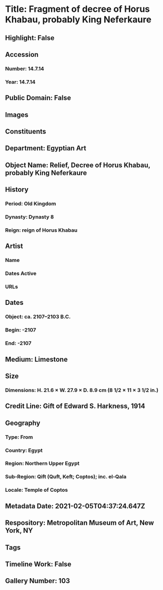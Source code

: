 # Title: Fragment of decree of Horus Khabau, probably King Neferkaure
## Highlight: False
## Accession
### Number: 14.7.14
### Year: 14.7.14
## Public Domain: False
## Images
## Constituents
## Department: Egyptian Art
## Object Name: Relief, Decree of Horus Khabau, probably King Neferkaure
## History
### Period: Old Kingdom
### Dynasty: Dynasty 8
### Reign: reign of Horus Khabau
## Artist
### Name
### Dates Active
### URLs
## Dates
### Object: ca. 2107–2103 B.C.
### Begin: -2107
### End: -2107
## Medium: Limestone
## Size
### Dimensions: H. 21.6 × W. 27.9 × D. 8.9 cm (8 1/2 × 11 × 3 1/2 in.)
## Credit Line: Gift of Edward S. Harkness, 1914
## Geography
### Type: From
### Country: Egypt
### Region: Northern Upper Egypt
### Sub-Region: Qift (Quft, Keft; Coptos); inc. el-Qala
### Locale: Temple of Coptos
## Metadata Date: 2021-02-05T04:37:24.647Z
## Respository: Metropolitan Museum of Art, New York, NY
## Tags
## Timeline Work: False
## Gallery Number: 103